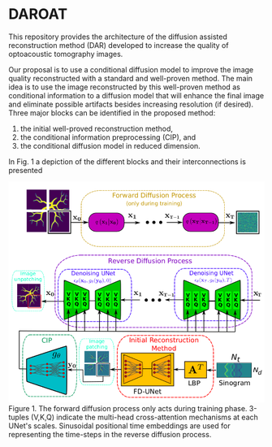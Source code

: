 # DAROAT
This repository provides the architecture of the diffusion assisted reconstruction method (DAR) developed to increase the quality of optoacoustic tomography images.

Our proposal is to use a conditional diffusion model to improve the image quality reconstructed with a standard and well-proven method. The main idea is to use the image reconstructed by this well-proven method as conditional information to a diffusion model that will enhance the final image and eliminate possible artifacts besides increasing resolution (if desired).  Three major blocks can be identified in the proposed method: 

1) the initial well-proved reconstruction method,
2) the conditional information preprocessing (CIP), and
3) the conditional diffusion model in reduced dimension.

In Fig. 1 a depiction of the different blocks and their interconnections is presented

![plot](./images/architecturev4.png)
Figure 1. The forward diffusion process only acts during training phase. 3-tuples (V,K,Q) indicate the multi-head cross-attention mechanisms at each UNet's scales. Sinusoidal positional time embeddings are used for representing the time-steps in the reverse diffusion process.
